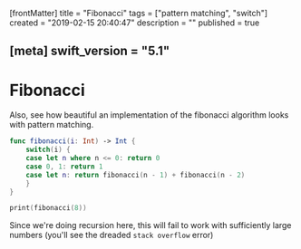 [frontMatter]
title = "Fibonacci"
tags = ["pattern matching", "switch"]
created = "2019-02-15 20:40:47"
description = ""
published = true

[meta]
swift_version = "5.1"
---

# Fibonacci

Also, see how beautiful an implementation of the fibonacci algorithm
looks with pattern matching.

``` Swift
func fibonacci(i: Int) -> Int {
    switch(i) {
    case let n where n <= 0: return 0
    case 0, 1: return 1
    case let n: return fibonacci(n - 1) + fibonacci(n - 2)
    }
}

print(fibonacci(8))
```

Since we're doing recursion here, this will fail to work with sufficiently large numbers
(you'll see the dreaded `stack overflow` error)
